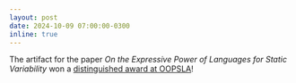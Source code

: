 ```yaml
---
layout: post
date: 2024-10-09 07:00:00-0300
inline: true
---
```


The artifact for the paper _On the Expressive Power of Languages for Static Variability_ won a [distinguished award at OOPSLA](https://2024.splashcon.org/track/splash-2024-oopsla-artifacts#distinguished-artifacts)!